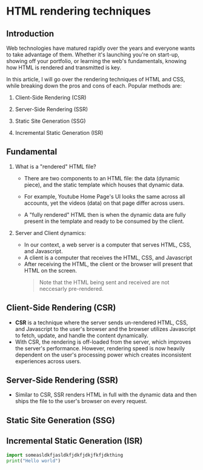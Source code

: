 # HTML rendering techniques

## Introduction

Web technologies have matured rapidly over the years and everyone wants to take advantage of them. Whether it's launching you're on start-up, showing off your portfolio, or learning the web's fundamentals, knowing how HTML is rendered and transmitted is key.

In this article, I will go over the rendering techniques of HTML and CSS, while breaking down the pros and cons of each. Popular methods are:

1. Client-Side Rendering (CSR)

2. Server-Side Rendering (SSR)

3. Static Site Generation (SSG)

4. Incremental Static Generation (ISR)

## Fundamental

1. What is a "rendered" HTML file?

   - There are two components to an HTML file: the data (dynamic piece), and the static template which houses that dynamic data.

   - For example, Youtube Home Page's UI looks the same across all accounts, yet the videos (data) on that page differ across users.

   - A "fully rendered" HTML then is when the dynamic data are fully present in the template and ready to be consumed by the client.

2. Server and Client dynamics:
   - In our context, a web server is a computer that serves HTML, CSS, and Javascript.
   - A client is a computer that receives the HTML, CSS, and Javascript
   - After receiving the HTML, the client or the browser will present that HTML on the screen.
     > Note that the HTML being sent and received are not neccesarly pre-rendered.

## Client-Side Rendering (CSR)

- **CSR** is a technique where the server sends un-rendered HTML, CSS, and Javascript to the user's browser and the browser utilizes Javascript to fetch, update, and handle the content dynamically.
- With CSR, the rendering is off-loaded from the server, which improves the server's performance. However, rendering speed is now heavily dependent on the user's processing power which creates inconsistent experiences across users.

## Server-Side Rendering (SSR)

- Similar to CSR, SSR renders HTML in full with the dynamic data and then ships the file to the user's browser on every request.

## Static Site Generation (SSG)

## Incremental Static Generation (ISR)

```python
import someasldkfjasldkfjdkfjdkjfkfjdkthing
print("Hello world")
```
